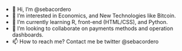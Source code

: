 - 👋 Hi, I’m @sebacordero
- 👀 I’m interested in Economics, and New Technologies like Bitcoin.
- 🌱 I’m currently learning R, front-end (HTML/CSS), and Python.
- 💞️ I’m looking to collaborate on payments methods and operation dashboards.
- 📫 How to reach me? Contact me be twitter @sebacordero

<!---
sebacordero/sebacordero is a ✨ special ✨ repository because its `README.md` (this file) appears on your GitHub profile.
You can click the Preview link to take a look at your changes.
--->
